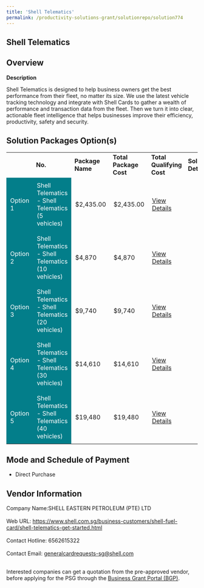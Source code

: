 ```yaml
---
title: 'Shell Telematics'
permalink: /productivity-solutions-grant/solutionrepo/solution774
---
```


## Shell Telematics

## Overview

**Description**

Shell Telematics is designed to help business owners get the best performance from their fleet, no matter its size.  We use the latest vehicle tracking technology and integrate with Shell Cards to gather a wealth of performance and transaction data from the fleet. Then we turn it into clear, actionable fleet intelligence that helps businesses improve their efficiency, productivity, safety and security.

## Solution Packages Option(s)

<table>
<th>
<td><b>No.</b></td>
<td><b>Package Name</b></td>
<td><b>Total Package Cost</b></td>
<td><b>Total Qualifying Cost</b></td>
<td><b>Solution Details</b></td>
</th>
<tr>
<td style='padding: 10px; background-color: #037E8A; color: #FFFFFF;'>Option 1</td>
<td style='padding: 10px; background-color: #037E8A; color: #FFFFFF;'>Shell Telematics - Shell Telematics (5 vehicles)</td>
<td style='padding: 10px;'>$2,435.00</td>
<td style='padding: 10px;'>$2,435.00</td>
<td style='padding: 10px;'><a href='https://www.gobusiness.gov.sg/images/psg/DesensitisedShellEasternAnnex3CRwef12August2021-_Part_1.pdf' target='_blank'>View Details</a></td>
</tr>
<tr>
<td style='padding: 10px; background-color: #037E8A; color: #FFFFFF;'>Option 2</td>
<td style='padding: 10px; background-color: #037E8A; color: #FFFFFF;'>Shell Telematics - Shell Telematics (10 vehicles)</td>
<td style='padding: 10px;'>$4,870</td>
<td style='padding: 10px;'>$4,870</td>
<td style='padding: 10px;'><a href='https://www.gobusiness.gov.sg/images/psg/DesensitisedShellEasternAnnex3CRwef12August2021-_Part_2.pdf' target='_blank'>View Details</a></td>
</tr>
<tr>
<td style='padding: 10px; background-color: #037E8A; color: #FFFFFF;'>Option 3</td>
<td style='padding: 10px; background-color: #037E8A; color: #FFFFFF;'>Shell Telematics - Shell Telematics (20 vehicles)</td>
<td style='padding: 10px;'>$9,740</td>
<td style='padding: 10px;'>$9,740</td>
<td style='padding: 10px;'><a href='https://www.gobusiness.gov.sg/images/psg/DesensitisedShellEasternAnnex3CRwef12August2021-_Part_3.pdf' target='_blank'>View Details</a></td>
</tr>
<tr>
<td style='padding: 10px; background-color: #037E8A; color: #FFFFFF;'>Option 4</td>
<td style='padding: 10px; background-color: #037E8A; color: #FFFFFF;'>Shell Telematics - Shell Telematics (30 vehicles)</td>
<td style='padding: 10px;'>$14,610</td>
<td style='padding: 10px;'>$14,610</td>
<td style='padding: 10px;'><a href='https://www.gobusiness.gov.sg/images/psg/DesensitisedShellEasternAnnex3CRwef12August2021-_Part_4.pdf' target='_blank'>View Details</a></td>
</tr>
<tr>
<td style='padding: 10px; background-color: #037E8A; color: #FFFFFF;'>Option 5</td>
<td style='padding: 10px; background-color: #037E8A; color: #FFFFFF;'>Shell Telematics - Shell Telematics (40 vehicles)</td>
<td style='padding: 10px;'>$19,480</td>
<td style='padding: 10px;'>$19,480</td>
<td style='padding: 10px;'><a href='https://www.gobusiness.gov.sg/images/psg/DesensitisedShellEasternAnnex3CRwef12August2021-_Part_5.pdf' target='_blank'>View Details</a></td>
</tr>
</table>

## Mode and Schedule of Payment

 - Direct Purchase

## Vendor Information

 Company Name:SHELL EASTERN PETROLEUM (PTE) LTD <br><br>Web URL: https://www.shell.com.sg/business-customers/shell-fuel-card/shell-telematics-get-started.html <br><br>Contact Hotline: 6562615322 <br><br>Contact Email: generalcardrequests-sg@shell.com <br><br>

Interested companies can get a quotation from the pre-approved vendor, before applying for the PSG through the <a href='https://www.businessgrants.gov.sg/' target='_blank' rel='noopener'>Business Grant Portal (BGP)</a>.

<script src="/jquery/resize-tables.js"></script>
